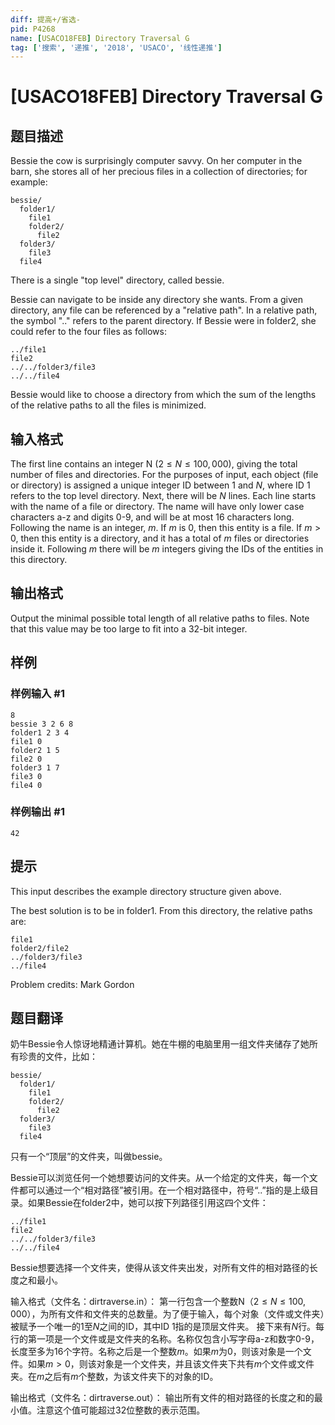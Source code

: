 ```yaml
---
diff: 提高+/省选-
pid: P4268
name: [USACO18FEB] Directory Traversal G
tag: ['搜索', '递推', '2018', 'USACO', '线性递推']
---
```

# [USACO18FEB] Directory Traversal G
## 题目描述

Bessie the cow is surprisingly computer savvy. On her computer in the barn, she stores all of her precious files in a collection of directories; for example:

```
bessie/
  folder1/
    file1
    folder2/
      file2
  folder3/
    file3
  file4
```

There is a single "top level" directory, called bessie.

Bessie can navigate to be inside any directory she wants. From a given directory, any file can be referenced by a "relative path". In a relative path, the symbol ".." refers to the parent directory. If Bessie were in folder2, she could refer to the four files as follows:

```
../file1
file2
../../folder3/file3
../../file4
```

Bessie would like to choose a directory from which the sum of the lengths of the relative paths to all the files is minimized.
## 输入格式

The first line contains an integer N ($2 \leq N \leq 100,000$), giving the total number of files and directories. For the purposes of input, each object (file or directory) is assigned a unique integer ID between 1 and $N$, where ID 1 refers to the top level directory.
Next, there will be $N$ lines. Each line starts with the name of a file or directory. The name will have only lower case characters a-z and digits 0-9, and will be at most 16 characters long. Following the name is an integer, $m$. If $m$ is 0, then this entity is a file. If $m > 0$, then this entity is a directory, and it has a total of $m$ files or directories inside it. Following $m$ there will be $m$ integers giving the IDs of the entities in this directory.
## 输出格式

Output the minimal possible total length of all relative paths to files. Note that this value may be too large to fit into a 32-bit integer.
## 样例

### 样例输入 #1
```
8
bessie 3 2 6 8
folder1 2 3 4
file1 0
folder2 1 5
file2 0
folder3 1 7
file3 0
file4 0
```
### 样例输出 #1
```
42
```
## 提示

This input describes the example directory structure given above.

The best solution is to be in folder1. From this directory, the relative paths are:

```
file1
folder2/file2
../folder3/file3
../file4
```

Problem credits: Mark Gordon
## 题目翻译

奶牛Bessie令人惊讶地精通计算机。她在牛棚的电脑里用一组文件夹储存了她所有珍贵的文件，比如：
```
bessie/
  folder1/
    file1
    folder2/
      file2
  folder3/
    file3
  file4
```
只有一个“顶层”的文件夹，叫做bessie。

Bessie可以浏览任何一个她想要访问的文件夹。从一个给定的文件夹，每一个文件都可以通过一个“相对路径”被引用。在一个相对路径中，符号“..”指的是上级目录。如果Bessie在folder2中，她可以按下列路径引用这四个文件：
```
../file1
file2
../../folder3/file3
../../file4
```
Bessie想要选择一个文件夹，使得从该文件夹出发，对所有文件的相对路径的长度之和最小。

输入格式（文件名：dirtraverse.in）：
第一行包含一个整数N（$2 \leq N \leq 100,000$），为所有文件和文件夹的总数量。为了便于输入，每个对象（文件或文件夹）被赋予一个唯一的1至$N$之间的ID，其中ID 1指的是顶层文件夹。
接下来有$N$行。每行的第一项是一个文件或是文件夹的名称。名称仅包含小写字母a-z和数字0-9，长度至多为16个字符。名称之后是一个整数$m$。如果$m$为0，则该对象是一个文件。如果$m > 0$，则该对象是一个文件夹，并且该文件夹下共有$m$个文件或文件夹。在$m$之后有$m$个整数，为该文件夹下的对象的ID。

输出格式（文件名：dirtraverse.out）：
输出所有文件的相对路径的长度之和的最小值。注意这个值可能超过32位整数的表示范围。
